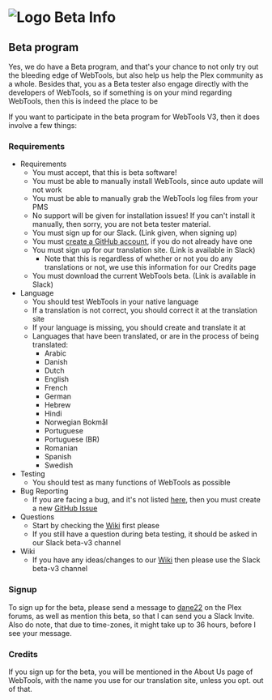 # ![Logo](https://github.com/ukdtom/WebTools.bundle/blob/master/Wiki/WebTools/Logos/WebTools-48x48.png) Beta Info

## Beta program

Yes, we do have a Beta program, and that's your chance to not only try out the bleeding edge of WebTools, but also help us help the Plex community as a whole.
Besides that, you as a Beta tester also engage directly with the developers of WebTools, so if something is on your mind regarding WebTools, then this is indeed the place to be

If you want to participate in the beta program for WebTools V3, then it does involve a few things:

### Requirements

* Requirements
  * You must accept, that this is beta software!
  * You must be able to manually install WebTools, since auto update will not work
  * You must be able to manually grab the WebTools log files from your PMS
  * No support will be given for installation issues! If you can't install it manually, then sorry, you are not beta tester material.
  * You must sign up for our Slack. (Link given, when signing up)
  * You must [create a GitHub account](https://github.com/join?source=header-repo), if you do not already have one
  * You must sign up for our translation site. (Link is available in Slack)
    * Note that this is regardless of whether or not you do any translations or not, we use this information for our Credits page
  * You must download the current WebTools beta. (Link is available in Slack)
* Language
  * You should test WebTools in your native language
  * If a translation is not correct, you should correct it at the translation site
  * If your language is missing, you should create and translate it at 
  * Languages that have been translated, or are in the process of being translated:
    * Arabic
    * Danish
    * Dutch
    * English
    * French
    * German
    * Hebrew
    * Hindi
    * Norwegian Bokmål
    * Portuguese
    * Portuguese (BR)
    * Romanian
    * Spanish
    * Swedish
* Testing
  * You should test as many functions of WebTools as possible
* Bug Reporting
  * If you are facing a bug, and it's not listed [here](https://github.com/ukdtom/WebTools.bundle/issues?q=is%3Aopen+is%3Aissue+milestone%3AV3.0.0), then you must create a new [GitHub Issue](https://github.com/ukdtom/WebTools.bundle/issues/new)
* Questions
  * Start by checking the [Wiki](https://github.com/ukdtom/WebTools.bundle/wiki) first please
  * If you still have a question during beta testing, it should be asked in our Slack beta-v3 channel
* Wiki
  * If you have any ideas/changes to our [Wiki](https://github.com/ukdtom/WebTools.bundle/wiki/V3Home) then please use the Slack beta-v3 channel


### Signup

To sign up for the beta, please send a message to [dane22](http://forums.plex.tv/messages/add/dane22) on the Plex forums, as well as mention this beta, so that I can send you a Slack Invite.
Also do note, that due to time-zones, it might take up to 36 hours, before I see your message.

### Credits

If you sign up for the beta, you will be mentioned in the About Us page of WebTools, with the name you use for our translation site, unless you opt. out of that.
